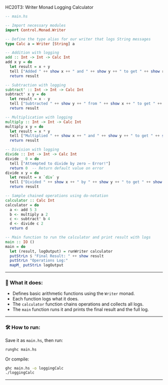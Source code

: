 HC20T3: Writer Monad Logging Calculator

```haskell
-- main.hs

-- Import necessary modules
import Control.Monad.Writer

-- Define the type alias for our writer that logs String messages
type Calc a = Writer [String] a

-- Addition with logging
add :: Int -> Int -> Calc Int
add x y = do
  let result = x + y
  tell ["Added " ++ show x ++ " and " ++ show y ++ " to get " ++ show result]
  return result

-- Subtraction with logging
subtract' :: Int -> Int -> Calc Int
subtract' x y = do
  let result = x - y
  tell ["Subtracted " ++ show y ++ " from " ++ show x ++ " to get " ++ show result]
  return result

-- Multiplication with logging
multiply :: Int -> Int -> Calc Int
multiply x y = do
  let result = x * y
  tell ["Multiplied " ++ show x ++ " and " ++ show y ++ " to get " ++ show result]
  return result

-- Division with logging
divide :: Int -> Int -> Calc Int
divide _ 0 = do
  tell ["Attempted to divide by zero — Error!"]
  return 0  -- Return default value on error
divide x y = do
  let result = x `div` y
  tell ["Divided " ++ show x ++ " by " ++ show y ++ " to get " ++ show result]
  return result

-- Sample chained operations using do-notation
calculator :: Calc Int
calculator = do
  a <- add 5 3
  b <- multiply a 2
  c <- subtract' b 4
  d <- divide c 2
  return d

-- Main function to run the calculator and print result with logs
main :: IO ()
main = do
  let (result, logOutput) = runWriter calculator
  putStrLn $ "Final Result: " ++ show result
  putStrLn "Operations Log:"
  mapM_ putStrLn logOutput
```

---

### 🔎 What it does:

* Defines basic arithmetic functions using the `Writer` monad.
* Each function logs what it does.
* The `calculator` function chains operations and collects all logs.
* The `main` function runs it and prints the final result and the full log.

---

### 🛠️ How to run:

Save it as `main.hs`, then run:

```bash
runghc main.hs
```

Or compile:

```bash
ghc main.hs -o loggingCalc
./loggingCalc
```

---

